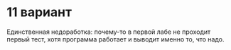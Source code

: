 # 11 вариант
Единственная недоработка: почему-то в первой лабе не проходит первый тест, хотя программа работает и выводит именно то, что надо. 
